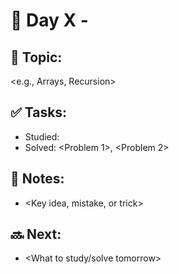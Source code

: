 # 📅 Day X - <Date>

## 📘 Topic:
<e.g., Arrays, Recursion>

## ✅ Tasks:
- Studied: <Concept or Resource>
- Solved: <Problem 1>, <Problem 2>

## 🧠 Notes:
- <Key idea, mistake, or trick>

## 🔜 Next:
- <What to study/solve tomorrow>
